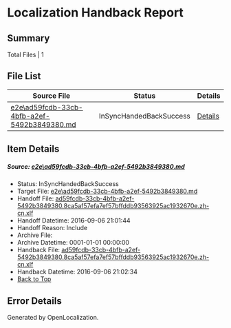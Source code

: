 # <a name='report-top'></a> Localization Handback Report

## Summary
 Total Files | 1

## File List
 Source File | Status | Details 
 ----------- | ------ | ------- 
 [e2e\ad59fcdb-33cb-4bfb-a2ef-5492b3849380.md](https://github.com/OpenLocalizationTestOrg/ol-test0/blob/5277643fdd6ed99a00e152ccec815ffdfb59186d/e2e/ad59fcdb-33cb-4bfb-a2ef-5492b3849380.md) | InSyncHandedBackSuccess | [Details](#2d5e322f68033b32b03d3946db3ff64951c4265d6)

## Item Details
##### <a name='2d5e322f68033b32b03d3946db3ff64951c4265d6'></a> Source: [e2e\ad59fcdb-33cb-4bfb-a2ef-5492b3849380.md](https://github.com/OpenLocalizationTestOrg/ol-test0/blob/5277643fdd6ed99a00e152ccec815ffdfb59186d/e2e/ad59fcdb-33cb-4bfb-a2ef-5492b3849380.md)
* Status: InSyncHandedBackSuccess
* Target File: [e2e\ad59fcdb-33cb-4bfb-a2ef-5492b3849380.md](https://github.com/OpenLocalizationTestOrg/ol-test0-zhcn/blob/ad8372fb7302f6203d90b858ffcebd499a79cb03/e2e/ad59fcdb-33cb-4bfb-a2ef-5492b3849380.md)
* Handoff File: [ad59fcdb-33cb-4bfb-a2ef-5492b3849380.8ca5af57efa7ef57bffddb93563925ac1932670e.zh-cn.xlf](https://github.com/OpenLocalizationTestOrg/ol-test0-handoff/blob/8eacb395dffcacdd315032df77296b2a67ece5f5/ol-handoff/OpenLocalizationTestOrg/ol-test0-zhcn/ci/ht/ad59fcdb-33cb-4bfb-a2ef-5492b3849380.8ca5af57efa7ef57bffddb93563925ac1932670e.zh-cn.xlf)
* Handoff Datetime: 2016-09-06 21:01:44
* Handoff Reason: Include
* Archive File: 
* Archive Datetime: 0001-01-01 00:00:00
* Handback File: [ad59fcdb-33cb-4bfb-a2ef-5492b3849380.8ca5af57efa7ef57bffddb93563925ac1932670e.zh-cn.xlf](https://github.com/OpenLocalizationTestOrg/ol-test0-handback/blob/290d7507c824b07a58dcf7818a11314bd51ddb6b/ol-handback/OpenLocalizationTestOrg/ol-test0-zhcn/ci/ht/ad59fcdb-33cb-4bfb-a2ef-5492b3849380.8ca5af57efa7ef57bffddb93563925ac1932670e.zh-cn.xlf)
* Handback Datetime: 2016-09-06 21:02:34
* [Back to Top](#report-top)


## Error Details

Generated by OpenLocalization.

